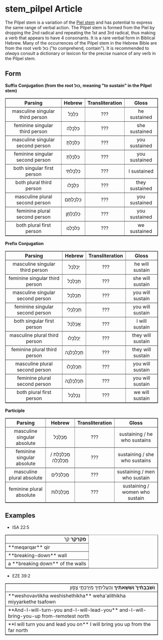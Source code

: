 # stem_pilpel Article
The Pilpel stem is a variation of the [Piel stem](https://git.door43.org/Door43/en-uhg/src/master/content/stem_piel/02.md) and has potential to express the same range of verbal action. The Pilpel stem is formed from the Piel by dropping the 2nd radical and repeating the 1st and 3rd radical, thus making a verb that appears to have 4 consonants. It is a rare verbal form in Biblical Hebrew. Many of the occurrences of the Pilpel stem in the Hebrew Bible are from the root verb כּוּל ("to comprehend, contain"). It is recommended to *always* consult a dictionary or lexicon for the precise nuance of any verb in the Pilpel stem.

## Form

**Suffix Conjugation (from the root כּוּל, meaning "to sustain" in the Pilpel stem)**
<table border="1" class="docutils">
<tr class="row-odd"><th>Parsing</th><th>Hebrew</th><th>Transliteration</th><th>Gloss</th>
</tr>
<tr class="row-even" align="center"><td>masculine singular third person</td><td>כִּלְכֵּל</td><td>???</td><td>he sustained</td>
</tr>
<tr class="row-odd" align="center"><td>feminine singular third person</td><td>כִּלְכֲּלָה</td><td>???</td><td>she sustained</td>
</tr>
<tr class="row-even" align="center"><td>masculine singular second person</td><td>כִּלְכַּלְתָּ</td><td>???</td><td>you sustained</td>
</tr>
<tr class="row-odd" align="center"><td>feminine singular second person</td><td>כִּלְכַּלְתְּ</td><td>???</td><td>you sustained</td>
</tr>
<tr class="row-even" align="center"><td>both singular first person</td><td>כִּלְכַּלתִּי</td><td>???</td><td>I sustained</td>
</tr>
<tr class="row-odd" align="center"><td>both plural third person</td><td>כִּלְכֲּלוּ</td><td>???</td><td>they sustained</td>
</tr>
<tr class="row-even" align="center"><td>masculine plural second person</td><td>כִּלְכַּלְתֶּם</td><td>???</td><td>you sustained</td>
</tr>
<tr class="row-odd" align="center"><td>feminine plural second person</td><td>כִּלְכַּלְתֶּן</td><td>???</td><td>you sustained</td>
</tr>
<tr class="row-even" align="center"><td>both plural first person</td><td>כִּלכַּלְנוּ</td><td>???</td><td>we sustained</td>
</tr>
</tbody>
</table>

**Prefix Conjugation**
<table border="1" class="docutils">
<tr class="row-odd"><th>Parsing</th><th>Hebrew</th><th>Transliteration</th><th>Gloss</th>
</tr>
<tr class="row-even" align="center"><td>masculine singular third person</td><td>יְכַלְכֵּל</td><td>???</td><td>he will sustain</td>
</tr>
<tr class="row-odd" align="center"><td>feminine singular third person</td><td>תְּכַלְכֵּל</td><td>???</td><td>she will sustain</td>
</tr>
<tr class="row-even" align="center"><td>masculine singular second person</td><td>תְּכַלְכֵּל</td><td>???</td><td>you will sustain</td>
</tr>
<tr class="row-odd" align="center"><td>feminine singular second person</td><td>תְּכַלְכְּלִי</td><td>???</td><td>you will sustain</td>
</tr>
<tr class="row-even" align="center"><td>both singular first person</td><td>אֲכַלְכֵּל</td><td>???</td><td>I will sustain</td>
</tr>
<tr class="row-odd" align="center"><td>masculine plural third person</td><td>יְכַלְכְּלוּ</td><td>???</td><td>they will sustain</td>
</tr>
<tr class="row-even" align="center"><td>feminine plural third person</td><td>תְּכַלְכֵּלְנָה</td><td>???</td><td>they will sustain</td>
</tr>
<tr class="row-odd" align="center"><td>masculine plural second person</td><td>תְּכַלְכְּלוּ</td><td>???</td><td>you will sustain</td>
</tr>
<tr class="row-even" align="center"><td>feminine plural second person</td><td>תְּכַלְכֵּלְנָה</td><td>???</td><td>you will sustain</td>
</tr>
<tr class="row-odd" align="center"><td>both plural first person</td><td>נְכַלְכֵּל</td><td>???</td><td>we will sustain</td>
</tr>
</tbody>
</table>

**Participle**
<table border="1" class="docutils">
<tr class="row-odd"><th>Parsing</th><th>Hebrew</th><th>Transliteration</th><th>Gloss</th>
</tr>
<tr class="row-even" align="center"><td>masculine singular absolute</td><td>מְכַלְכֵּל</td><td>???</td><td>sustaining / he who sustains</td>
</tr>
<tr class="row-odd" align="center"><td>feminine singular absolute</td><td>מְכַלְכֶּלֶת / מְכַלְכְּלָה</td><td>???</td><td>sustaining / she who sustains</td>
</tr>
<tr class="row-even" align="center"><td>masculine plural absolute</td><td>מְכַלְכְּלִים</td><td>???</td><td>sustaining / men who sustain</td>
</tr>
<tr class="row-odd" align="center"><td>feminine plural absolute</td><td>מְכַלְכְּלוֹת</td><td>???</td><td>sustaining / women who sustain</td>
</tr>
</tbody>
</table>

## Examples

* ISA 22:5
<table border="1" class="docutils">
<colgroup>
<col width="100%" />
</colgroup>
<tbody valign="top">
<tr class="row-odd" align="right"><td><b>מְקַרְקַ֥ר</b> קִ֖ר</td>
</tr>
<tr class="row-even"><td>**meqarqar** qir</td>
</tr>
<tr class="row-odd"><td>**breaking-down** wall</td>
</tr>
<tr class="row-even"><td>a **breaking down** of the walls</td>
</tr>
</tbody>
</table>

* EZE 39:2
<table border="1" class="docutils">
<colgroup>
<col width="100%" />
</colgroup>
<tbody valign="top">
<tr class="row-odd" align="right"><td><b>וְשֹׁבַבְתִּ֨יךָ֙ וְשִׁשֵּׁאתִ֔יךָ</b> וְהַעֲלִיתִ֖יךָ מִיַּרְכְּתֵ֣י צָפֹ֑ון</td>
</tr>
<tr class="row-even"><td>**weshovavtikha weshishethikha** weha'alithikha miyyarkethe tsafown</td>
</tr>
<tr class="row-odd"><td>**And-I-will-turn-you and-I-will-lead-you** and-I-will-bring-you-up from-remotest north</td>
</tr>
<tr class="row-even"><td>**I will turn you and lead you on** I will bring you up from the far north</td>
</tr>
</tbody>
</table>